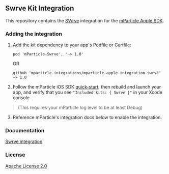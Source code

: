 ## Swrve Kit Integration

This repository contains the [SWrve](https://www.swrve.com/) integration for the [mParticle Apple SDK](https://github.com/mParticle/mparticle-apple-sdk).

### Adding the integration

1. Add the kit dependency to your app's Podfile or Cartfile:

    ```
    pod 'mParticle-Swrve', '~> 1.0'
    ```

    OR

    ```
    github 'mparticle-integrations/mparticle-apple-integration-swrve' ~> 1.0
    ```

2. Follow the mParticle iOS SDK [quick-start](https://github.com/mParticle/mparticle-apple-sdk), then rebuild and launch your app, and verify that you see `"Included kits: { Swrve }"` in your Xcode console 

> (This requires your mParticle log level to be at least Debug)

3. Reference mParticle's integration docs below to enable the integration.

### Documentation

[Swrve integration](https://docs.mparticle.com/integrations/REPLACEME/event/)

### License

[Apache License 2.0](http://www.apache.org/licenses/LICENSE-2.0)
